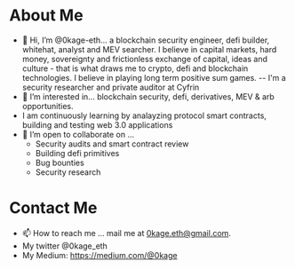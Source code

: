 # About Me
- 👋 Hi, I’m @0kage-eth... a blockchain security engineer, defi builder, whitehat, analyst and MEV searcher. I believe in capital markets, hard money, sovereignty and frictionless exchange of capital, ideas and culture - that is what draws me to crypto, defi and blockchain technologies. I believe in playing long term positive sum games.
-- I'm a security researcher and private auditor at Cyfrin 
- 👀 I’m interested in... blockchain security, defi, derivatives, MEV & arb opportunities. 
- I am continuously learning by analayzing protocol smart contracts, building and testing web 3.0 applications
- 💞️ I’m open to collaborate on ... 
    - Security audits and smart contract review
    - Building defi primitives
    - Bug bounties
    - Security research

# Contact Me
- 📫 How to reach me ... mail me at 0kage.eth@gmail.com. 
- My twitter @0kage_eth
- My Medium: https://medium.com/@0kage




<!---
0kage-eth/0kage-eth is a ✨ special ✨ repository because its `README.md` (this file) appears on your GitHub profile.
You can click the Preview link to take a look at your changes.
--->
